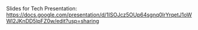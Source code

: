 Slides for Tech Presentation:
https://docs.google.com/presentation/d/1ISOJcz5OUp64sgnq0lrYrqetJ1oWWl2JKnDD5lpFZ0w/edit?usp=sharing
